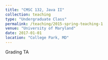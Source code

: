 ```yaml
---
title: "CMSC 132, Java II"
collection: teaching
type: "Undergraduate Class"
permalink: /teaching/2015-spring-teaching-1
venue: "University of Maryland"
date: 2017-01-01
location: "College Park, MD"
---
```


Grading TA